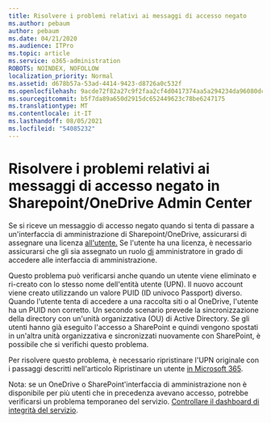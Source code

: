 ```yaml
---
title: Risolvere i problemi relativi ai messaggi di accesso negato
ms.author: pebaum
author: pebaum
ms.date: 04/21/2020
ms.audience: ITPro
ms.topic: article
ms.service: o365-administration
ROBOTS: NOINDEX, NOFOLLOW
localization_priority: Normal
ms.assetid: d678b57a-53ad-4414-9423-d8726a0c532f
ms.openlocfilehash: 9acde72f82a27c9f2faa2cf4d0417374aa5a294234da96080dc0498d07639248
ms.sourcegitcommit: b5f7da89a650d2915dc652449623c78be6247175
ms.translationtype: MT
ms.contentlocale: it-IT
ms.lasthandoff: 08/05/2021
ms.locfileid: "54085232"
---
```

# <a name="troubleshoot-access-denied-messages-in-sharepointonedrive-admin-center"></a>Risolvere i problemi relativi ai messaggi di accesso negato in Sharepoint/OneDrive Admin Center

Se si riceve un messaggio di accesso negato quando si tenta di passare a un'interfaccia di amministrazione di Sharepoint/OneDrive, assicurarsi di assegnare una licenza [all'utente.](https://docs.microsoft.com/microsoft-365/admin/add-users/add-users) Se l'utente ha una licenza, è necessario assicurarsi che gli sia assegnato un ruolo [di](https://docs.microsoft.com/microsoft-365/admin/add-users/about-admin-roles) amministratore in grado di accedere alle interfaccia di amministrazione.

Questo problema può verificarsi anche quando un utente viene eliminato e ri-creato con lo stesso nome dell'entità utente (UPN). Il nuovo account viene creato utilizzando un valore PUID (ID univoco Passport) diverso. Quando l'utente tenta di accedere a una raccolta siti o al OneDrive, l'utente ha un PUID non corretto. Un secondo scenario prevede la sincronizzazione della directory con un'unità organizzativa (OU) di Active Directory. Se gli utenti hanno già eseguito l'accesso a SharePoint e quindi vengono spostati in un'altra unità organizzativa e sincronizzati nuovamente con SharePoint, è possibile che si verifichi questo problema.

Per risolvere questo problema, è necessario ripristinare l'UPN originale con i passaggi descritti nell'articolo Ripristinare un utente [in Microsoft 365](https://docs.microsoft.com/microsoft-365/admin/add-users/restore-user).

Nota: se un OneDrive o SharePoint'interfaccia di amministrazione non è disponibile per più utenti che in precedenza avevano accesso, potrebbe verificarsi un problema temporaneo del servizio.  [Controllare il dashboard di integrità del servizio](https://portal.office.com/adminportal/home#/servicehealth).


